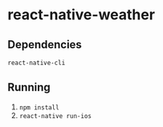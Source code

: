 # react-native-weather

## Dependencies

`react-native-cli`

## Running

1. `npm install`
1. `react-native run-ios`
